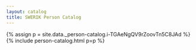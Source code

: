 ```yaml
---
layout: catalog
title: SWERIK Person Catalog
---
```

{% assign p = site.data._person-catalog.i-TGAeNgQV9rZoovTn5C8JAd %}
{% include person-catalog.html p=p %}

